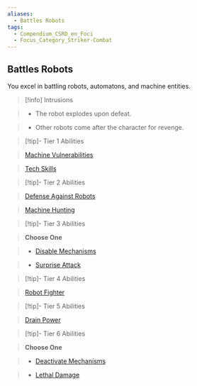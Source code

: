 ```yaml
---
aliases:
  - Battles Robots
tags:
  - Compendium_CSRD_en_Foci
  - Focus_Category_Striker-Combat
---
```

  
    
## Battles Robots    
You excel in battling robots, automatons, and machine entities.    
  
>[!info] Intrusions    
>- The robot explodes upon defeat.    
>- Other robots come after the character for revenge.    
  
  
>[!tip]- Tier 1 Abilities    
> [Machine Vulnerabilities](Machine-Vulnerabilities.md)    
> [Tech Skills](Tech-Skills.md)    
  
  
>[!tip]- Tier 2 Abilities    
> [Defense Against Robots](Defense-Against-Robots.md)    
> [Machine Hunting](Machine-Hunting.md)    
  
  
>[!tip]- Tier 3 Abilities    
> **Choose One**    
>- [Disable Mechanisms](Disable-Mechanisms.md)    
>- [Surprise Attack](Surprise-Attack.md)    
  
  
>[!tip]- Tier 4 Abilities    
> [Robot Fighter](Robot-Fighter.md)    
  
  
>[!tip]- Tier 5 Abilities    
> [Drain Power](Drain-Power.md)    
  
  
>[!tip]- Tier 6 Abilities    
> **Choose One**    
>- [Deactivate Mechanisms](Deactivate-Mechanisms.md)    
>- [Lethal Damage](Lethal-Damage.md)